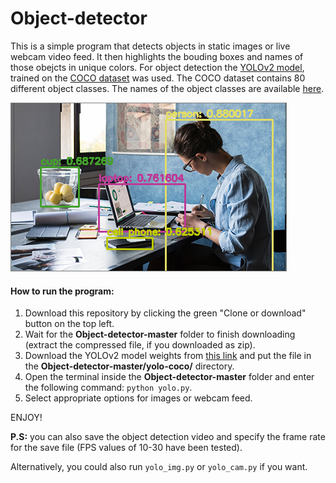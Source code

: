 # Object-detector
This is a simple program that detects objects in static images or live webcam video feed.
It then highlights the bouding boxes and names of those obejcts in unique colors.
For object detection the [YOLOv2 model](https://pjreddie.com/darknet/yolov2/), trained on the [COCO dataset](http://cocodataset.org/) was used.
The COCO dataset contains 80 different object classes. The names of the object classes are available [here](https://github.com/pjreddie/darknet/blob/master/data/coco.names).

![object-detection](detection.png)

#### How to run the program:
1. Download this repository by clicking the green "Clone or download" button on the top left. 
2. Wait for the **Object-detector-master** folder to finish downloading (extract the compressed file, if you downloaded as zip).
3. Download the YOLOv2 model weights from [this link](https://pjreddie.com/media/files/yolov2.weights) and put the file in the **Object-detector-master/yolo-coco/** directory.
4. Open the terminal inside the **Object-detector-master** folder and enter the following command: `python yolo.py`.
5. Select appropriate options for images or webcam feed.

ENJOY!

**P.S:** you can also save the object detection video and specify the frame rate for the save file (FPS values of 10-30 have been tested).

Alternatively, you could also run `yolo_img.py` or `yolo_cam.py` if you want.
